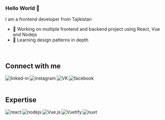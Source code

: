 ### Hello World 👋
I am a frontend developer from Tajikistan
- 🔭 Working on multiple frontend and backend project using React, Vue and Nodejs
- 🌱 Learning design patterns in depth
<br>

## Connect with me

[<img align="left" alt="linked-in" src="https://img.shields.io/badge/linkedin-%230077B5.svg?&style=for-the-badge&logo=linkedin&logoColor=white" />](https://www.linkedin.com/in/%D0%BD%D0%BE%D0%B7%D0%B8%D0%BC%D2%B7%D0%BE%D0%BD-%D2%B7%D1%83%D1%80%D0%B0%D0%B5%D0%B2-a468061b6/4)
[<img align="left" alt="instagram" src="https://img.shields.io/badge/-instagram-orange?style=for-the-badge&logo=Instagram&logoColor=white" />](https://www.instagram.com/alive_inside3003/)
[<img align="left" alt="VK" src="https://img.shields.io/badge/-Vk-black?style=for-the-badge&logo=VK&logoColor=white" />](https://vk.com/id595319123)
[<img align="left" alt="facebook" src="https://img.shields.io/badge/facebook-%231877F2.svg?&style=for-the-badge&logo=facebook&logoColor=white" />](https://www.facebook.com/nozimjon.juraev.16/)

<br>
<br>

## Expertise
<img align="left" alt="react" src="https://img.shields.io/badge/react%20-%2320232a.svg?&style=for-the-badge&logo=react&logoColor=%2361DAFB" />
<img align="left" alt="nodejs" src="https://img.shields.io/badge/node.js%20-%2343853D.svg?&style=for-the-badge&logo=node.js&logoColor=white" />
<img align="left" alt="Vue.js" src="https://img.shields.io/badge/-Vue-whitegreen?style=for-the-badge&logo=Vue.js&logoColor=white" />
<img align="left" alt="Vuetify" src="https://img.shields.io/badge/-Vuetify-black?style=for-the-badge&logo=Vuetify&logoColor=white" />
<img align="left" alt="nuxt" src="https://img.shields.io/badge/-Nuxt-yellow?style=for-the-badge&logo=Nuxt.js&logoColor=whitegreen" />
<br>
<br>
